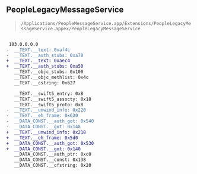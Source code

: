 ## PeopleLegacyMessageService

> `/Applications/PeopleMessageService.app/Extensions/PeopleLegacyMessageService.appex/PeopleLegacyMessageService`

```diff

 103.0.0.0.0
-  __TEXT.__text: 0xaf4c
-  __TEXT.__auth_stubs: 0xa70
+  __TEXT.__text: 0xaec4
+  __TEXT.__auth_stubs: 0xa50
   __TEXT.__objc_stubs: 0x100
   __TEXT.__objc_methlist: 0x4c
   __TEXT.__cstring: 0x627

   __TEXT.__swift5_entry: 0x8
   __TEXT.__swift5_assocty: 0x18
   __TEXT.__swift5_proto: 0x8
-  __TEXT.__unwind_info: 0x220
-  __TEXT.__eh_frame: 0x620
-  __DATA_CONST.__auth_got: 0x540
-  __DATA_CONST.__got: 0x148
+  __TEXT.__unwind_info: 0x218
+  __TEXT.__eh_frame: 0x5d0
+  __DATA_CONST.__auth_got: 0x530
+  __DATA_CONST.__got: 0x140
   __DATA_CONST.__auth_ptr: 0xc0
   __DATA_CONST.__const: 0x138
   __DATA_CONST.__cfstring: 0x20

```

